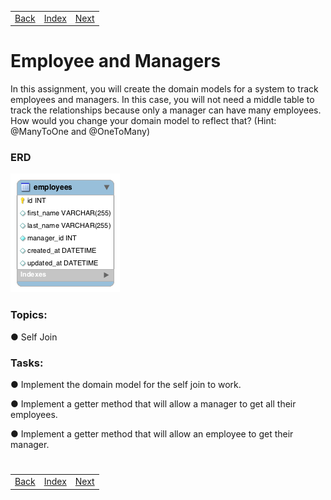 <table width="100%">
    <tr>
        <td><a href="./004_Self_Join.md">Back</a></td>
        <td><a href="../../Index.md">Index</a></td>
        <td><a href="./006_Pagination.md">Next</a></td>
    </tr>
</table>

#

#   Employee and Managers
In this assignment, you will create the domain models for a system to track employees and managers. In this case, you will not need a middle table to track the relationships because only a manager can have many employees. How would you change your domain model to reflect that? (Hint: @ManyToOne and @OneToMany)

### __ERD__
<img src="./../../000_img/manager.png">

### __Topics:__
● Self Join

### __Tasks:__
● Implement the domain model for the self join to work.

● Implement a getter method that will allow a manager to get all their employees.

● Implement a getter method that will allow an employee to get their manager.

#

[]()
<table width="100%">
    <tr>
        <td><a href="./004_Self_Join.md">Back</a></td>
        <td><a href="../../Index.md">Index</a></td>
        <td><a href="./006_Pagination.md">Next</a></td>
    </tr>
</table>